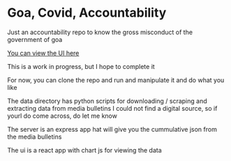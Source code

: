# Goa, Covid, Accountability

Just an accountability repo to know the gross misconduct of the government of goa

[You can view the UI here](https://gun2-head.herokuapp.com/)

This is a work in progress, but I hope to complete it

For now, you can clone the repo and run and manipulate it and do what you like

The data directory has python scripts for downloading / scraping and extracting data from media bulletins
I could not find a digital source, so if yourl do come across, do let me know

The server is an express app hat will give you the cummulative json from the media bulletins

The ui is a react app with chart js for viewing the data
